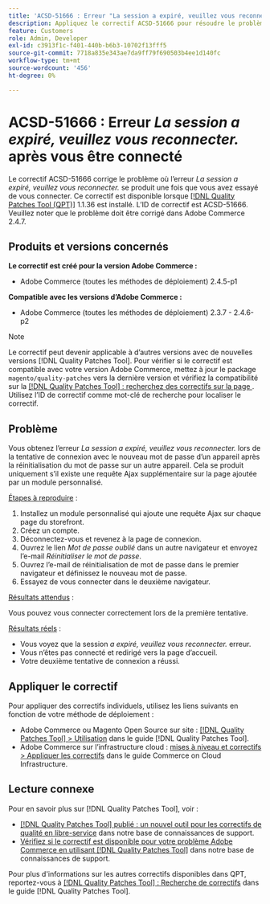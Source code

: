 ```yaml
---
title: 'ACSD-51666 : Erreur "La session a expiré, veuillez vous reconnecter." après vous être connecté'
description: Appliquez le correctif ACSD-51666 pour résoudre le problème Adobe Commerce où l’erreur *La session a expiré, veuillez vous reconnecter.* survient une fois que vous avez essayé de vous connecter.
feature: Customers
role: Admin, Developer
exl-id: c3913f1c-f401-440b-b6b3-10702f13fff5
source-git-commit: 7718a835e343ae7da9ff79f690503b4ee1d140fc
workflow-type: tm+mt
source-wordcount: '456'
ht-degree: 0%

---
```


# ACSD-51666 : Erreur *La session a expiré, veuillez vous reconnecter.* après vous être connecté

Le correctif ACSD-51666 corrige le problème où l’erreur *La session a expiré, veuillez vous reconnecter.* se produit une fois que vous avez essayé de vous connecter. Ce correctif est disponible lorsque [[!DNL Quality Patches Tool (QPT)]](/help/announcements/adobe-commerce-announcements/magento-quality-patches-released-new-tool-to-self-serve-quality-patches.md) 1.1.36 est installé. L’ID de correctif est ACSD-51666. Veuillez noter que le problème doit être corrigé dans Adobe Commerce 2.4.7.

## Produits et versions concernés

**Le correctif est créé pour la version Adobe Commerce :**

* Adobe Commerce (toutes les méthodes de déploiement) 2.4.5-p1

**Compatible avec les versions d’Adobe Commerce :**

* Adobe Commerce (toutes les méthodes de déploiement) 2.3.7 - 2.4.6-p2

>[!NOTE]
>
>Le correctif peut devenir applicable à d’autres versions avec de nouvelles versions [!DNL Quality Patches Tool]. Pour vérifier si le correctif est compatible avec votre version Adobe Commerce, mettez à jour le package `magento/quality-patches` vers la dernière version et vérifiez la compatibilité sur la [[!DNL Quality Patches Tool] : recherchez des correctifs sur la page ](https://experienceleague.adobe.com/tools/commerce-quality-patches/index.html?lang=fr). Utilisez l’ID de correctif comme mot-clé de recherche pour localiser le correctif.

## Problème

Vous obtenez l’erreur *La session a expiré, veuillez vous reconnecter.* lors de la tentative de connexion avec le nouveau mot de passe d’un appareil après la réinitialisation du mot de passe sur un autre appareil. Cela se produit uniquement s’il existe une requête Ajax supplémentaire sur la page ajoutée par un module personnalisé.

<u>Étapes à reproduire</u> :

1. Installez un module personnalisé qui ajoute une requête Ajax sur chaque page du storefront.
1. Créez un compte.
1. Déconnectez-vous et revenez à la page de connexion.
1. Ouvrez le lien *Mot de passe oublié* dans un autre navigateur et envoyez l’e-mail *Réinitialiser le mot de passe*.
1. Ouvrez l’e-mail de réinitialisation de mot de passe dans le premier navigateur et définissez le nouveau mot de passe.
1. Essayez de vous connecter dans le deuxième navigateur.

<u>Résultats attendus</u> :

Vous pouvez vous connecter correctement lors de la première tentative.

<u>Résultats réels</u> :

* Vous voyez que la session *a expiré, veuillez vous reconnecter.* erreur.
* Vous n’êtes pas connecté et redirigé vers la page d’accueil.
* Votre deuxième tentative de connexion a réussi.

## Appliquer le correctif

Pour appliquer des correctifs individuels, utilisez les liens suivants en fonction de votre méthode de déploiement :

* Adobe Commerce ou Magento Open Source sur site : [[!DNL Quality Patches Tool] > Utilisation](https://experienceleague.adobe.com/docs/commerce-operations/tools/quality-patches-tool/usage.html?lang=fr) dans le guide [!DNL Quality Patches Tool].
* Adobe Commerce sur l’infrastructure cloud : [mises à niveau et correctifs > Appliquer les correctifs](https://experienceleague.adobe.com/docs/commerce-cloud-service/user-guide/develop/upgrade/apply-patches.html?lang=fr) dans le guide Commerce on Cloud Infrastructure.

## Lecture connexe

Pour en savoir plus sur [!DNL Quality Patches Tool], voir :

* [[!DNL Quality Patches Tool] publié : un nouvel outil pour les correctifs de qualité en libre-service](/help/announcements/adobe-commerce-announcements/magento-quality-patches-released-new-tool-to-self-serve-quality-patches.md) dans notre base de connaissances de support.
* [Vérifiez si le correctif est disponible pour votre problème Adobe Commerce en utilisant  [!DNL Quality Patches Tool]](/help/support-tools/patches-available-in-qpt-tool/check-patch-for-magento-issue-with-magento-quality-patches.md) dans notre base de connaissances de support.

Pour plus d&#39;informations sur les autres correctifs disponibles dans QPT, reportez-vous à [[!DNL Quality Patches Tool] : Recherche de correctifs](https://experienceleague.adobe.com/tools/commerce-quality-patches/index.html?lang=fr) dans le guide [!DNL Quality Patches Tool].
